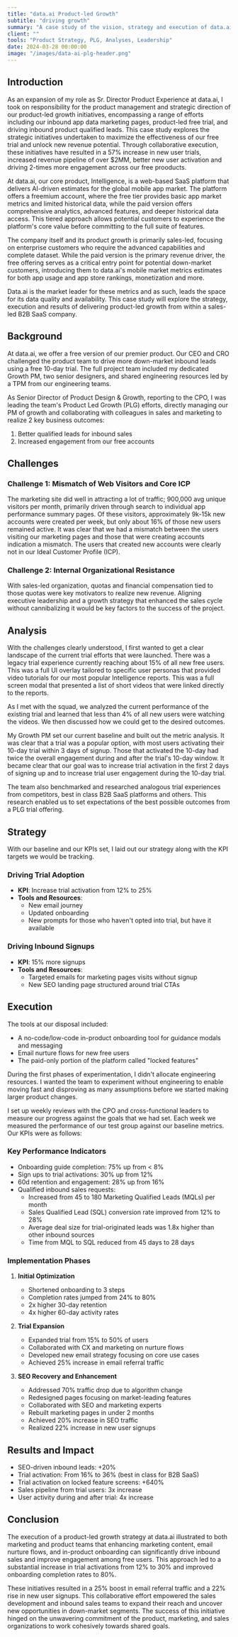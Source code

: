 ```yaml
---
title: "data.ai Product-led Growth"
subtitle: "driving growth"
summary: "A case study of the vision, strategy and execution of data.ai product-led growth initiatives"
client: ""
tools: "Product Strategy, PLG, Analyses, Leadership"
date: 2024-03-28 00:00:00
image: "/images/data-ai-plg-header.png"
---
```


## Introduction

As an expansion of my role as Sr. Director Product Experience at data.ai, I took on responsibility for the product management and strategic direction of our product-led growth initiatives, encompassing a range of efforts including our inbound app data marketing pages, product-led free trial, and driving inbound product qualified leads. This case study explores the strategic initiatives undertaken to maximize the effectiveness of our free trial and unlock new revenue potential. Through collaborative execution, these initiatives have resulted in a 57% increase in new user trials, increased revenue pipeline of over $2MM, better new user activation and driving 2-times more engagement across our free prooducts.

At data.ai, our core product, Intelligence, is a web-based SaaS platform that delivers AI-driven estimates for the global mobile app market. The platform offers a freemium account, where the free tier provides basic app market metrics and limited historical data, while the paid version offers comprehensive analytics, advanced features, and deeper historical data access. This tiered approach allows potential customers to experience the platform's core value before committing to the full suite of features.

The company itself and its product growth is primarily sales-led, focusing on enterprise customers who require the advanced capabilities and complete dataset. While the paid version is the primary revenue driver, the free offering serves as a critical entry point for potential down-market customers, introducing them to data.ai's mobile market metrics estimates for both app usage and app store rankings, monetization and more.

Data.ai is the market leader for these metrics and as such, leads the space for its data quality and availability. This case study will explore the strategy, execution and results of delivering product-led growth from within a sales-led B2B SaaS company.

## Background

At data.ai, we offer a free version of our premier product. Our CEO and CRO challenged the product team to drive more down-market inbound leads using a free 10-day trial. The full project team included my dedicated Growth PM, two senior designers, and shared engineering resources led by a TPM from our engineering teams.

As Senior Director of Product Design & Growth, reporting to the CPO, I was leading the team's Product Led Growth (PLG) efforts, directly managing our PM of growth and collaborating with colleagues in sales and marketing to realize 2 key business outcomes:
1. Better qualified leads for inbound sales
2. Increased engagement from our free accounts

## Challenges

### Challenge 1: Mismatch of Web Visitors and Core ICP
The marketing site did well in attracting a lot of traffic; 900,000 avg unique visitors per month, primarily driven through search to individual app performance summary pages. Of these visitors, approximately 9k-15k new accounts were created per week, but only about 16% of those new users remained active. It was clear that we had a mismatch between the users visiting our marketing pages and those that were creating accounts indication a mismatch. The users that created new accounts were clearly not in our Ideal Customer Profile (ICP).

### Challenge 2: Internal Organizational Resistance
With sales-led organization, quotas and financial compensation tied to those quotas were key motivators to realize new revenue. Aligning executive leadership and a growth strategy that enhanced the sales cycle without cannibalizing it would be key factors to the success of the project.

## Analysis

With the challenges clearly understood, I first wanted to get a clear landscape of the current trial efforts that were launched. There was a legacy trial experience currently reaching about 15% of all new free users. This was a full UI overlay tailored to specific user personas that provided video tutorials for our most popular Intelligence reports. This was a full screen modal that presented a list of short videos that were linked directly to the reports.

As I met with the squad, we analyzed the current performance of the existing trial and learned that less than 4% of all new users were watching the videos. We then discussed how we could get to the desired outcomes.

My Growth PM set our current baseline and built out the metric analysis. It was clear that a trial was a popular option, with most users activating their 10-day trial within 3 days of signup. Those that activated the 10-day had twice the overall engagement during and after the trial's 10-day window. It became clear that our goal was to increase trial activation in the first 2 days of signing up and to increase trial user engagement during the 10-day trial.

The team also benchmarked and researched analogous trial experiences from competitors, best in class B2B SaaS platforms and others. This research enabled us to set expectations of the best possible outcomes from a PLG trial offering.

## Strategy

With our baseline and our KPIs set, I laid out our strategy along with the KPI targets we would be tracking.

### Driving Trial Adoption
- **KPI**: Increase trial activation from 12% to 25%
- **Tools and Resources**:
  - New email journey
  - Updated onboarding
  - New prompts for those who haven't opted into trial, but have it available

### Driving Inbound Signups
- **KPI**: 15% more signups
- **Tools and Resources**:
  - Targeted emails for marketing pages visits without signup
  - New SEO landing page structured around trial CTAs

## Execution

The tools at our disposal included:
- A no-code/low-code in-product onboarding tool for guidance modals and messaging
- Email nurture flows for new free users
- The paid-only portion of the platform called "locked features"

During the first phases of experimentation, I didn't allocate engineering resources. I wanted the team to experiment without engineering to enable moving fast and disproving as many assumptions before we started making larger product changes.

I set up weekly reviews with the CPO and cross-functional leaders to measure our progress against the goals that we had set. Each week we measured the performance of our test group against our baseline metrics. Our KPIs were as follows:

### Key Performance Indicators

- Onboarding guide completion: 75% up from < 8%
- Sign ups to trial activations: 30% up from 12%
- 60d retention and engagement: 28% up from 16%
- Qualified inbound sales requests:
  - Increased from 45 to 180 Marketing Qualified Leads (MQLs) per month
  - Sales Qualified Lead (SQL) conversion rate improved from 12% to 28%
  - Average deal size for trial-originated leads was 1.8x higher than other inbound sources
  - Time from MQL to SQL reduced from 45 days to 28 days

### Implementation Phases

1. **Initial Optimization**
   - Shortened onboarding to 3 steps
   - Completion rates jumped from 24% to 80%
   - 2x higher 30-day retention
   - 4x higher 60-day activity rates

2. **Trial Expansion**
   - Expanded trial from 15% to 50% of users
   - Collaborated with CX and marketing on nurture flows
   - Developed new email strategy focusing on core use cases
   - Achieved 25% increase in email referral traffic

3. **SEO Recovery and Enhancement**
   - Addressed 70% traffic drop due to algorithm change
   - Redesigned pages focusing on market-leading features
   - Collaborated with SEO and marketing experts
   - Rebuilt marketing pages in under 2 months
   - Achieved 20% increase in SEO traffic
   - Realized 22% increase in new user signups

## Results and Impact

- SEO-driven inbound leads: +20%
- Trial activation: From 16% to 36% (best in class for B2B SaaS)
- Trial activation on locked feature screens: +640%
- Sales pipeline from trial users: 3x increase
- User activity during and after trial: 4x increase

## Conclusion

The execution of a product-led growth strategy at data.ai illustrated to both marketing and product teams that enhancing marketing content, email nurture flows, and in-product onboarding can significantly drive inbound sales and improve engagement among free users. This approach led to a substantial increase in trial activations from 12% to 30% and improved onboarding completion rates to 80%. 

These initiatives resulted in a 25% boost in email referral traffic and a 22% rise in new user signups. This collaborative effort empowered the sales development and inbound sales teams to expand their reach and uncover new opportunities in down-market segments. The success of this initiative hinged on the unwavering commitment of the product, marketing, and sales organizations to work cohesively towards shared goals.
